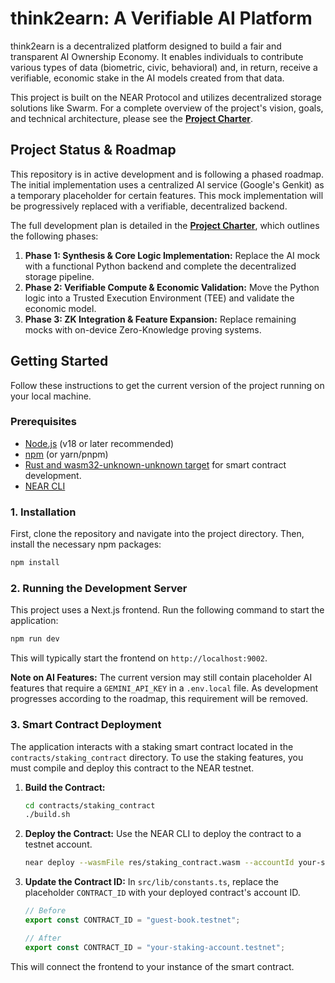 # think2earn: A Verifiable AI Platform

think2earn is a decentralized platform designed to build a fair and transparent AI Ownership Economy. It enables individuals to contribute various types of data (biometric, civic, behavioral) and, in return, receive a verifiable, economic stake in the AI models created from that data.

This project is built on the NEAR Protocol and utilizes decentralized storage solutions like Swarm. For a complete overview of the project's vision, goals, and technical architecture, please see the **[Project Charter](CHARTER.md)**.

## Project Status & Roadmap

This repository is in active development and is following a phased roadmap. The initial implementation uses a centralized AI service (Google's Genkit) as a temporary placeholder for certain features. This mock implementation will be progressively replaced with a verifiable, decentralized backend.

The full development plan is detailed in the **[Project Charter](CHARTER.md)**, which outlines the following phases:
1.  **Phase 1: Synthesis & Core Logic Implementation:** Replace the AI mock with a functional Python backend and complete the decentralized storage pipeline.
2.  **Phase 2: Verifiable Compute & Economic Validation:** Move the Python logic into a Trusted Execution Environment (TEE) and validate the economic model.
3.  **Phase 3: ZK Integration & Feature Expansion:** Replace remaining mocks with on-device Zero-Knowledge proving systems.

## Getting Started

Follow these instructions to get the current version of the project running on your local machine.

### Prerequisites

-   [Node.js](https://nodejs.org/) (v18 or later recommended)
-   [npm](https://www.npmjs.com/) (or yarn/pnpm)
-   [Rust and wasm32-unknown-unknown target](https://docs.near.org/develop/contracts/rust/introduction#setup) for smart contract development.
-   [NEAR CLI](https://docs.near.org/tools/near-cli)

### 1. Installation

First, clone the repository and navigate into the project directory. Then, install the necessary npm packages:

```bash
npm install
```

### 2. Running the Development Server

This project uses a Next.js frontend. Run the following command to start the application:

```bash
npm run dev
```

This will typically start the frontend on `http://localhost:9002`.

**Note on AI Features:** The current version may still contain placeholder AI features that require a `GEMINI_API_KEY` in a `.env.local` file. As development progresses according to the roadmap, this requirement will be removed.

### 3. Smart Contract Deployment

The application interacts with a staking smart contract located in the `contracts/staking_contract` directory. To use the staking features, you must compile and deploy this contract to the NEAR testnet.

1.  **Build the Contract:**
    ```bash
    cd contracts/staking_contract
    ./build.sh
    ```

2.  **Deploy the Contract:**
    Use the NEAR CLI to deploy the contract to a testnet account.
    ```bash
    near deploy --wasmFile res/staking_contract.wasm --accountId your-staking-account.testnet
    ```

3.  **Update the Contract ID:**
    In `src/lib/constants.ts`, replace the placeholder `CONTRACT_ID` with your deployed contract's account ID.
    ```typescript
    // Before
    export const CONTRACT_ID = "guest-book.testnet";

    // After
    export const CONTRACT_ID = "your-staking-account.testnet";
    ```
This will connect the frontend to your instance of the smart contract.